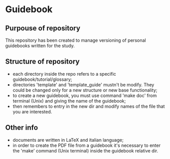 # Guidebook

## Purpouse of repository

This repository has been created to manage versioning of personal guidebooks written for the study.

## Structure of repository

- each directory inside the repo refers to a specific guidebook/tutorial/glossary;
- directories 'template' and 'template_guide' mustn't be modify. They could be changed only for a new structure or new base functionality;
- to create a new guidebook, you must use command 'make doc' from terminal (Unix) and giving the name of the guidebook;
- then remembers to entry in the new dir and modify names of the file that you are interested.

## Other info

- documents are written in LaTeX and italian language;
- in order to create the PDF file from a guidebook it's necessary to enter the 'make' command (Unix terminal) inside the guidebook relative dir.